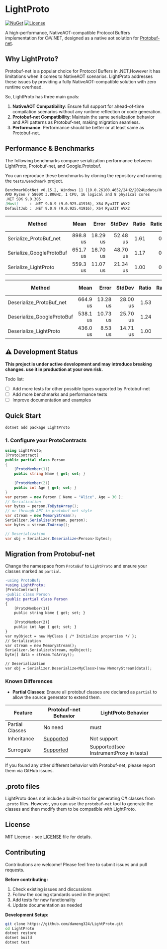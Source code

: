 # LightProto

[![NuGet](https://img.shields.io/nuget/v/LightProto.svg)](https://www.nuget.org/packages/LightProto/)
[![License](https://img.shields.io/github/license/dameng324/LightProto.svg)](LICENSE)

A high-performance, NativeAOT-compatible Protocol Buffers implementation for C#/.NET, designed as a native aot solution
for [Protobuf-net](https://github.com/protobuf-net/protobuf-net).

## Why LightProto?

Protobuf-net is a popular choice for Protocol Buffers in .NET,However it has limitations when it comes to NativeAOT
scenarios. LightProto addresses these issues by providing a fully NativeAOT-compatible solution with zero runtime
overhead.

So, LightProto has three main goals:

1. **NativeAOT Compatibility**: Ensure full support for ahead-of-time compilation scenarios without any runtime
   reflection or code generation.
2. **Protobuf-net Compatibility**: Maintain the same serialization behavior and API patterns as Protobuf-net, making
   migration seamless.
3. **Performance**: Performance should be better or at least same as Protobuf-net.

## Performance & Benchmarks

The following benchmarks compare serialization performance between LightProto, Protobuf-net, and Google.Protobuf.

You can reproduce these benchmarks by cloning the repository and running the `tests/Benchmark` project.

```md
BenchmarkDotNet v0.15.2, Windows 11 (10.0.26100.4652/24H2/2024Update/HudsonValley)
AMD Ryzen 7 5800X 3.80GHz, 1 CPU, 16 logical and 8 physical cores
.NET SDK 9.0.305
[Host]     : .NET 9.0.9 (9.0.925.41916), X64 RyuJIT AVX2
DefaultJob : .NET 9.0.9 (9.0.925.41916), X64 RyuJIT AVX2
```

| Method                   |     Mean |    Error |   StdDev | Ratio | RatioSD | Allocated | Alloc Ratio |
|--------------------------|---------:|---------:|---------:|------:|--------:|----------:|------------:|
| Serialize_ProtoBuf_net   | 898.8 us | 18.29 us | 52.48 us |  1.61 |    0.11 | 526.41 KB |        1.03 |
| Serialize_GoogleProtoBuf | 651.7 us | 16.70 us | 48.70 us |  1.17 |    0.10 | 512.95 KB |        1.00 |
| Serialize_LightProto     | 559.3 us | 11.07 us | 21.34 us |  1.00 |    0.05 | 512.95 KB |        1.00 |

| Method                     |     Mean |    Error |   StdDev | Ratio | RatioSD | Allocated | Alloc Ratio |
|----------------------------|---------:|---------:|---------:|------:|--------:|----------:|------------:|
| Deserialize_ProtoBuf_net   | 664.9 us | 13.28 us | 28.00 us |  1.53 |    0.08 |    562 KB |        0.88 |
| Deserialize_GoogleProtoBuf | 538.1 us | 10.73 us | 25.70 us |  1.24 |    0.07 |  648.7 KB |        1.02 |
| Deserialize_LightProto     | 436.0 us |  8.53 us | 14.71 us |  1.00 |    0.05 | 635.15 KB |        1.00 |

## ⚠️ Development Status

**This project is under active development and may introduce breaking changes. use it in production at your own risk.**

Todo list:

- [ ] Add more tests for other possible types supported by Protobuf-net
- [ ] Add more benchmarks and performance tests
- [ ] Improve documentation and examples

## Quick Start

```bash
dotnet add package LightProto
```

### 1. Configure your ProtoContracts

```cs
using LightProto;
[ProtoContract]
public partial class Person 
{
    [ProtoMember(1)]
    public string Name { get; set; }
    
    [ProtoMember(2)]  
    public int Age { get; set; }
}
var person = new Person { Name = "Alice", Age = 30 };
// Serialization
var bytes = person.ToByteArray();
// or through API in protobuf-net style
var stream = new MemoryStream();
Serializer.Serialize(stream, person);
var bytes = stream.ToArray();

// Deserialization  
var obj = Serializer.Deserialize<Person>(bytes);
```

## Migration from Protobuf-net

Change the namespace from `ProtoBuf` to `LightProto` and ensure your classes marked as `partial`.

```diff
-using ProtoBuf;
+using LightProto;
[ProtoContract]
-public class Person
+public partial class Person
{
    [ProtoMember(1)]
    public string Name { get; set; }
    
    [ProtoMember(2)]  
    public int Age { get; set; }
}
var myObject = new MyClass { /* Initialize properties */ };
// Serialization
var stream = new MemoryStream();
Serializer.Serialize(stream, myObject);
byte[] data = stream.ToArray();

// Deserialization  
var obj = Serializer.Deserialize<MyClass>(new MemoryStream(data));
```

### Known Differences

- **Partial Classes**: Ensure all protobuf classes are declared as `partial` to allow the source generator to extend
  them.

| Feature         | Protobuf-net Behavior                                                                                                     | LightProto Behavior                     |
|-----------------|---------------------------------------------------------------------------------------------------------------------------|-----------------------------------------|
| Partial Classes | No need                                                                                                                   | must                                    |
| Inheritance     | [Supported](https://github.com/protobuf-net/protobuf-net?tab=readme-ov-file#inheritance)                                  | Not support                             |
| Surrogate       | [Supported](https://stackoverflow.com/questions/14796296/serializing-listt-using-a-surrogate-with-protobuf-net-exception) | Supported(see InstrumentProxy in tests) |

If you found any other different behavior with Protobuf-net, please report them via GitHub issues.

## .proto files

LightProto does not include a built-in tool for generating C# classes from `.proto` files. However, you can use the
`protobuf-net` tool to generate the classes and then modify them to be compatible with LightProto.

## License

MIT License - see [LICENSE](LICENSE) file for details.

## Contributing

Contributions are welcome! Please feel free to submit issues and pull requests.

**Before contributing:**

1. Check existing issues and discussions
2. Follow the coding standards used in the project
3. Add tests for new functionality
4. Update documentation as needed

**Development Setup:**

```bash
git clone https://github.com/dameng324/LightProto.git
cd LightProto
dotnet restore
dotnet build
dotnet test
```